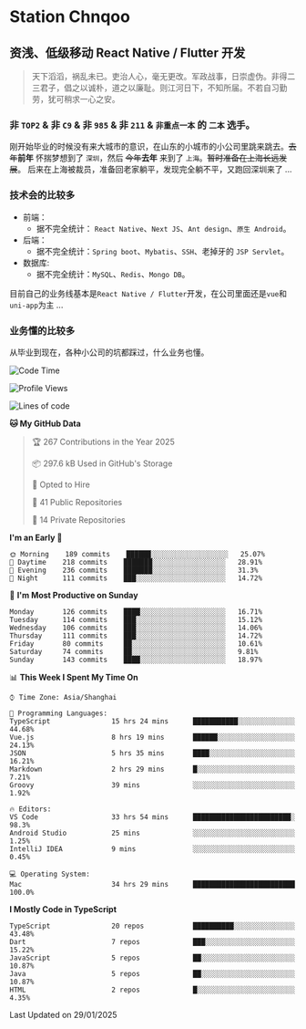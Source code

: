 # Station Chnqoo

## 资浅、低级移动 React Native / Flutter 开发

> 天下滔滔，祸乱未已。吏治人心，毫无更改。军政战事，日崇虚伪。非得二三君子，倡之以诚朴，道之以廉耻。则江河日下，不知所届。不若自习勤劳，犹可稍求一心之安。

### 非 `TOP2` & 非 `C9` & 非 `985` & 非 `211` & `非重点一本` 的 `二本` 选手。

刚开始毕业的时候没有来大城市的意识，在山东的小城市的小公司里跳来跳去。~~去年~~**前年** 怀揣梦想到了 `深圳`，然后 ~~今年~~**去年** 来到了 `上海`。~~暂时准备在上海长远发展~~。
后来在上海被裁员，准备回老家躺平，发现完全躺不平，又跑回深圳来了 ...

### 技术会的比较多

- 前端：
  - 据不完全统计： `React Native`、`Next JS`、`Ant design`、`原生 Android`。
- 后端：
  - 据不完全统计：`Spring boot`、`Mybatis`、`SSH`、老掉牙的 `JSP Servlet`。
- 数据库:
  - 据不完全统计：`MySQL`、`Redis`、`Mongo DB`。

目前自己的业务线基本是`React Native / Flutter`开发，在公司里面还是`vue`和`uni-app`为主 ...

### 业务懂的比较多

从毕业到现在，各种小公司的坑都踩过，什么业务也懂。

<!--START_SECTION:waka-->
![Code Time](http://img.shields.io/badge/Code%20Time-7%2C376%20hrs%2039%20mins-blue)

![Profile Views](http://img.shields.io/badge/Profile%20Views-0-blue)

![Lines of code](https://img.shields.io/badge/From%20Hello%20World%20I%27ve%20Written-497%20Thousand%20lines%20of%20code-blue)

**🐱 My GitHub Data** 

> 🏆 267 Contributions in the Year 2025
 > 
> 📦 297.6 kB Used in GitHub's Storage 
 > 
> 💼 Opted to Hire
 > 
> 📜 41 Public Repositories 
 > 
> 🔑 14 Private Repositories  
 > 
**I'm an Early 🐤** 

```text
🌞 Morning    189 commits    ██████░░░░░░░░░░░░░░░░░░░   25.07% 
🌆 Daytime    218 commits    ███████░░░░░░░░░░░░░░░░░░   28.91% 
🌃 Evening    236 commits    ███████░░░░░░░░░░░░░░░░░░   31.3% 
🌙 Night      111 commits    ███░░░░░░░░░░░░░░░░░░░░░░   14.72%

```
📅 **I'm Most Productive on Sunday** 

```text
Monday       126 commits    ████░░░░░░░░░░░░░░░░░░░░░   16.71% 
Tuesday      114 commits    ███░░░░░░░░░░░░░░░░░░░░░░   15.12% 
Wednesday    106 commits    ███░░░░░░░░░░░░░░░░░░░░░░   14.06% 
Thursday     111 commits    ███░░░░░░░░░░░░░░░░░░░░░░   14.72% 
Friday       80 commits     ██░░░░░░░░░░░░░░░░░░░░░░░   10.61% 
Saturday     74 commits     ██░░░░░░░░░░░░░░░░░░░░░░░   9.81% 
Sunday       143 commits    ████░░░░░░░░░░░░░░░░░░░░░   18.97%

```


📊 **This Week I Spent My Time On** 

```text
⌚︎ Time Zone: Asia/Shanghai

💬 Programming Languages: 
TypeScript               15 hrs 24 mins      ███████████░░░░░░░░░░░░░░   44.68% 
Vue.js                   8 hrs 19 mins       ██████░░░░░░░░░░░░░░░░░░░   24.13% 
JSON                     5 hrs 35 mins       ████░░░░░░░░░░░░░░░░░░░░░   16.21% 
Markdown                 2 hrs 29 mins       █░░░░░░░░░░░░░░░░░░░░░░░░   7.21% 
Groovy                   39 mins             ░░░░░░░░░░░░░░░░░░░░░░░░░   1.92%

🔥 Editors: 
VS Code                  33 hrs 54 mins      ████████████████████████░   98.3% 
Android Studio           25 mins             ░░░░░░░░░░░░░░░░░░░░░░░░░   1.25% 
IntelliJ IDEA            9 mins              ░░░░░░░░░░░░░░░░░░░░░░░░░   0.45%

💻 Operating System: 
Mac                      34 hrs 29 mins      █████████████████████████   100.0%

```

**I Mostly Code in TypeScript** 

```text
TypeScript               20 repos            ██████████░░░░░░░░░░░░░░░   43.48% 
Dart                     7 repos             ███░░░░░░░░░░░░░░░░░░░░░░   15.22% 
JavaScript               5 repos             ██░░░░░░░░░░░░░░░░░░░░░░░   10.87% 
Java                     5 repos             ██░░░░░░░░░░░░░░░░░░░░░░░   10.87% 
HTML                     2 repos             █░░░░░░░░░░░░░░░░░░░░░░░░   4.35%

```



 Last Updated on 29/01/2025
<!--END_SECTION:waka-->

<!---
ChenqiaoStation/ChenqiaoStation is a ✨ special ✨ repository because its `README.md` (this file) appears on your GitHub profile.
You can click the Preview link to take a look at your changes.
--->
